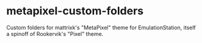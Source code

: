 # metapixel-custom-folders
Custom folders for mattrixk's "MetaPixel" theme for EmulationStation, itself a spinoff of Rookervik's "Pixel" theme.
